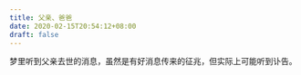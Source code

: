 ```yaml
---
title: 父亲、爸爸
date: 2020-02-15T20:54:12+08:00
draft: false
---
```


梦里听到父亲去世的消息，虽然是有好消息传来的征兆，但实际上可能听到讣告。
